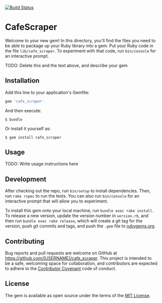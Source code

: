 [![Build Status](https://travis-ci.org/mogya/cafe_scraper.svg?branch=master)](https://travis-ci.org/mogya/cafe_scraper)

# CafeScraper

Welcome to your new gem! In this directory, you'll find the files you need to be able to package up your Ruby library into a gem. Put your Ruby code in the file `lib/cafe_scraper`. To experiment with that code, run `bin/console` for an interactive prompt.

TODO: Delete this and the text above, and describe your gem

## Installation

Add this line to your application's Gemfile:

```ruby
gem 'cafe_scraper'
```

And then execute:

    $ bundle

Or install it yourself as:

    $ gem install cafe_scraper

## Usage

TODO: Write usage instructions here

## Development

After checking out the repo, run `bin/setup` to install dependencies. Then, run `rake rspec` to run the tests. You can also run `bin/console` for an interactive prompt that will allow you to experiment.

To install this gem onto your local machine, run `bundle exec rake install`. To release a new version, update the version number in `version.rb`, and then run `bundle exec rake release`, which will create a git tag for the version, push git commits and tags, and push the `.gem` file to [rubygems.org](https://rubygems.org).

## Contributing

Bug reports and pull requests are welcome on GitHub at https://github.com/[USERNAME]/cafe_scraper. This project is intended to be a safe, welcoming space for collaboration, and contributors are expected to adhere to the [Contributor Covenant](contributor-covenant.org) code of conduct.


## License

The gem is available as open source under the terms of the [MIT License](http://opensource.org/licenses/MIT).

